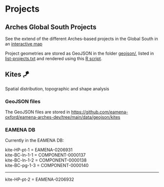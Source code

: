 # Projects

## Arches Global South Projects

See the extend of the different Arches-based projects in the Global South in an [interactive map](https://eamena-oxford.github.io/eamena-arches-dev/projects/arches/arches-global-south.html)

Project geometries are stored as GeoJSON in the folder [geojson/](https://github.com/eamena-oxford/eamena-arches-dev/tree/main/projects/arches/geojson), listed in [list-projects.txt](https://github.com/eamena-oxford/eamena-arches-dev/blob/main/projects/arches/list-projects.txt) and rendered using this [R script](https://github.com/eamena-oxford/eamena-arches-dev/blob/main/projects/arches/arches-global-south-projects-1.R).
## Kites 🪁

Spatial distribution, topographic and shape analysis

### GeoJSON files

The GeoJSON files are stored in https://github.com/eamena-oxford/eamena-arches-dev/tree/main/data/geojson/kites

### EAMENA DB

Currently in the EAMENA DB:

kite-HP-pt-1 = EAMENA-0206931  
kite-BC-ln-1-1 = COMPONENT-0000137  
kite-BC-ln-1-2 = COMPONENT-0000138  
kite-BC-pg-1-3 = COMPONENT-0000140  

---
kite-HP-pt-2 = EAMENA-0206932